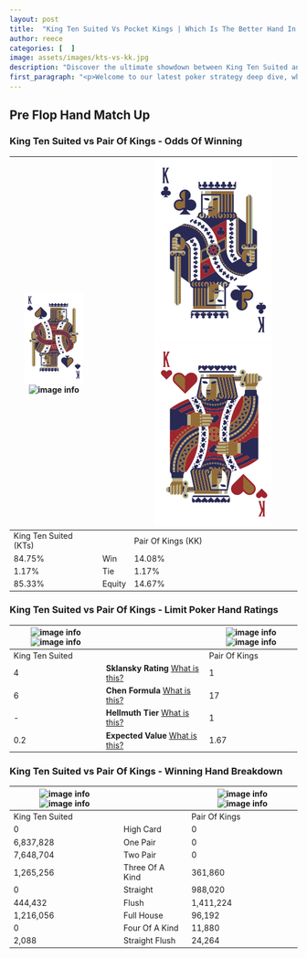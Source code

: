 ```yaml
---
layout: post
title:  "King Ten Suited Vs Pocket Kings | Which Is The Better Hand In Poker? A Complete Guide"
author: reece
categories: [  ]
image: assets/images/kts-vs-kk.jpg
description: "Discover the ultimate showdown between King Ten Suited and Pair Of Kings in poker! Uncover the odds, strategies, and scenarios where one hand triumphs over the other. Get ready to up your poker game with this thrilling analysis."
first_paragraph: "<p>Welcome to our latest poker strategy deep dive, where we're pitting two distinct hands against each other in a high-stakes showdown: King Ten Suited vs Pair Of Kings.</p><p>In the dynamic world of poker, every decision counts, and knowing which hand holds the upper hand is key to your success at the table.</p><p>In this article, we'll dissect these two hands, explore the scenarios where one dominates the other, and equip you with the knowledge to make strategic choices that can tip the odds in your favor.</p><p>Get ready to unravel the intriguing dynamics of these poker hands and elevate your game to new heights.</p>"
---
```




[comment]: # (sp0)

## Pre Flop Hand Match Up

<div class="table hand-ratings" markdown="1"> 



### King Ten Suited vs Pair Of Kings - Odds Of Winning


    
| ![image info](assets/images/hand1/K.png) ![image info](assets/images/hand1/ts.png) |  | ![image info](assets/images/hand2/K.png) ![image info](assets/images/hand2/ko.png) |
| -------- | -------- | -------- |
| King Ten Suited (KTs) |  | Pair Of Kings (KK) |
| 84.75% | Win | 14.08% |
| 1.17% | Tie | 1.17% |
| 85.33% | Equity | 14.67% |




[comment]: # (sp1)



### King Ten Suited vs Pair Of Kings - Limit Poker Hand Ratings


    
| ![image info](https://www.riverpairs.com/assets/images/hand1/K.png) ![image info](https://www.riverpairs.com/assets/images/hand1/ts.png) |  | ![image info](https://www.riverpairs.com/assets/images/hand2/K.png) ![image info](https://www.riverpairs.com/assets/images/hand2/ko.png) |
| -------- | -------- | -------- |
| King Ten Suited |  | Pair Of Kings |
| 4 | **Sklansky Rating** [What is this?](/sklansky-rating-explained) | 1 |
| 6 | **Chen Formula** [What is this?](/chen-formula-explained) | 17 |
| - | **Hellmuth Tier** [What is this?](/Hellmuth-tier-explained) | 1 |
| 0.2 | **Expected Value** [What is this?](/expected-value-explained) | 1.67 |




[comment]: # (sp2)



### King Ten Suited vs Pair Of Kings - Winning Hand Breakdown


    
| ![image info](https://www.riverpairs.com/assets/images/hand1/K.png) ![image info](https://www.riverpairs.com/assets/images/hand1/ts.png) |  | ![image info](https://www.riverpairs.com/assets/images/hand2/K.png) ![image info](https://www.riverpairs.com/assets/images/hand2/ko.png) |
| -------- | -------- | -------- |
| King Ten Suited |  | Pair Of Kings |
| 0 | High Card | 0 |
| 6,837,828 | One Pair | 0 |
| 7,648,704 | Two Pair | 0 |
| 1,265,256 | Three Of A Kind | 361,860 |
| 0 | Straight | 988,020 |
| 444,432 | Flush | 1,411,224 |
| 1,216,056 | Full House | 96,192 |
| 0 | Four Of A Kind | 11,880 |
| 2,088 | Straight Flush | 24,264 |




[comment]: # (sp3)



</div>

[comment]: # (sp4)



[comment]: # (sp5)

